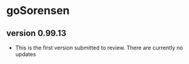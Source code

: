 # goSorensen
## version 0.99.13

- This is the first version submitted to review. There are currently no updates
